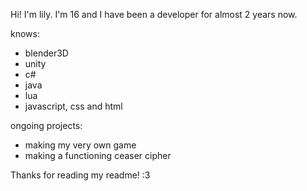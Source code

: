 Hi! I'm lily.
I'm 16 and I have been a developer for almost 2 years now.

knows:
- blender3D
- unity
- c#
- java
- lua
- javascript, css and html

ongoing projects: 

- making my very own game
- making a functioning ceaser cipher

Thanks for reading my readme! :3
<!---
lilyCodesThings/lilyCodesThings is a ✨ special ✨ repository because its `README.md` (this file) appears on your GitHub profile.
You can click the Preview link to take a look at your changes.
--->
